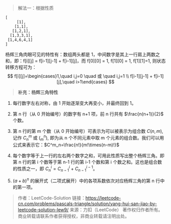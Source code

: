 > 解法一：根据性质

```shell
[
     [1],
    [1,1],
   [1,2,1],
  [1,3,3,1],
 [1,4,6,4,1]
]
```

杨辉三角肉眼可见的特性有：数组两头都是 1，中间数字是其上一行肩上两数之和，即：f\[i\]\[j\] = f\[i-1][j-1] + f\[i-1][j]，而 f\[0][0] = 1, f\[1][0] = 1, f\[1][1]=1, 则状态转移方程可为：
$$
f[i][j]=\begin{cases}1,\quad i,j=0 \quad 或 \quad i,j=1
\\ f[i-1][j-1] + f[i-1][j],\quad i>1\end{cases}
$$




> **补充：杨辉三角特性**

1. 每行数字左右对称，由 1 开始逐渐变大再变小，并最终回到 1。

2. 第 n 行（从 0 开始编号）的数字有 n+1 项，前 n 行共有 $\frac{n(n+1)}{2}$ 个数。

3. 第 n 行的第 m 个数（从 0 开始编号）可表示为可以被表示为组合数 $C(n,m)$, 记作 $C^m_n$ 或 $(^n_m)$, 即为从 n 个不同元素中取 m 个元素的组合数。我们可以用公式来表示它：$C^m_n=\frac{n!}{m!\times(n-m)!}$

4. 每个数字等于上一行的左右两个数字之和，可用此性质写出整个杨辉三角。即第 n 行的第 i 个数等于第 n-1 行的第 i-1 个数和第 i 个数之和。这也是组合数的性质之一，即 $C^i_n=C^i_{n-1}+C^{i-1}_{n-1}$。

5. ${(a+b)^n}$ 的展开式（二项式展开）中的各项系数依次对应杨辉三角的第 n 行中的第一项。

   



> 作者：LeetCode-Solution
> 链接：https://leetcode-cn.com/problems/pascals-triangle/solution/yang-hui-san-jiao-by-leetcode-solution-lew9/
> 来源：力扣（LeetCode）
> 著作权归作者所有。商业转载请联系作者获得授权，非商业转载请注明出处。